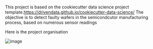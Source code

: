 This project is based on the cookiecutter data science project template.https://drivendata.github.io/cookiecutter-data-science/
The objective is to detect faulty wafers in the semicondcutor manufacturing process, based on numerous sensor readings 

Here is the project organisation 

![image](https://user-images.githubusercontent.com/77521009/127695694-8ae064b9-9736-4bcd-9d91-af1d94597ded.png)

